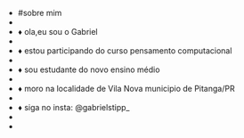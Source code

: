 - #sobre mim
- 
- ♦️ ola,eu sou o Gabriel
-
- ♦️ estou participando do curso pensamento computacional
-
- ♦️ sou estudante do novo ensino médio
- 
- ♦️ moro na localidade de Vila Nova municipio de Pitanga/PR
- 
- ♦️ siga no insta: @gabrielstipp_
-
-
